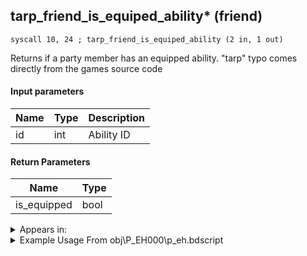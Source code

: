 ## tarp_friend_is_equiped_ability* (friend)

`syscall 10, 24 ; tarp_friend_is_equiped_ability (2 in, 1 out)`

Returns if a party member has an equipped ability. "tarp" typo comes directly from the games source code

#### Input parameters
| Name | Type | Description
|------|------|------------
| id   | int   | Ability ID


#### Return Parameters
| Name | Type
|------|-----
| is_equipped   | bool   


<details>
	<summary>Appears in:</summary>
| filename | Entity (obj)
|----------|-------------
| obj\P_EH000\p_eh.bdscript       | ((P) Riku)          
| obj\P_EH000_LAST\p_eh.bdscript       | ((P) Riku (final battle))          

</details>

<details>
	<summary>Example Usage From obj\P_EH000\p_eh.bdscript</summary>
```
L378:
 dup 
 jz L389
 pushFromPWp W0
 pushImm 152
 syscall 10, 24 ; tarp_friend_is_equiped_ability (2 in, 1 out)
 eqzv
```
</details>

